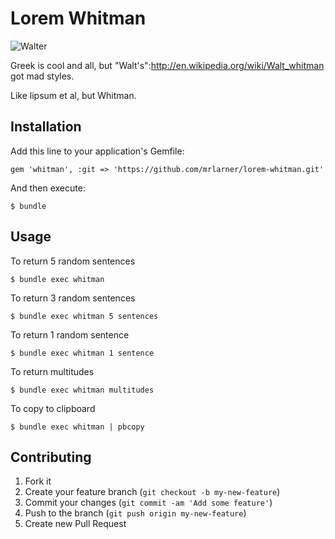 # Lorem Whitman

![Walter](http://upload.wikimedia.org/wikipedia/commons/thumb/a/a1/Walt_Whitman_edit_2.jpg/388px-Walt_Whitman_edit_2.jpg)

Greek is cool and all, but "Walt's":http://en.wikipedia.org/wiki/Walt_whitman got mad styles.

Like lipsum et al, but Whitman.

## Installation

Add this line to your application's Gemfile:

    gem 'whitman', :git => 'https://github.com/mrlarner/lorem-whitman.git'

And then execute:

    $ bundle

## Usage

To return 5 random sentences

    $ bundle exec whitman

To return 3 random sentences

	$ bundle exec whitman 5 sentences

To return 1 random sentence

	$ bundle exec whitman 1 sentence

To return multitudes

	$ bundle exec whitman multitudes

To copy to clipboard

    $ bundle exec whitman | pbcopy

## Contributing

1. Fork it
2. Create your feature branch (`git checkout -b my-new-feature`)
3. Commit your changes (`git commit -am 'Add some feature'`)
4. Push to the branch (`git push origin my-new-feature`)
5. Create new Pull Request
